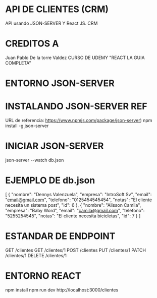 # API DE CLIENTES (CRM)
API usando JSON-SERVER Y React JS. CRM 

# CREDITOS A 
Juan Pablo De la torre Valdez
CURSO DE UDEMY "REACT LA GUIA COMPLETA"


# ENTORNO JSON-SERVER
# INSTALANDO JSON-SERVER REF 
URL de referencia: https://www.npmjs.com/package/json-server)
npm install -g json-server
# INICIAR JSON-SERVER
json-server --watch db.json
# EJEMPLO DE db.json
[
{
"nombre": "Dennys Valenzuela",
"empresa": "IntroSoft Sv",
"email": "email@gmail.com",
"telefono": "0125454545454",
"notas": "El cliente necesita un sistema post",
"id": 6
},
{
"nombre": "Alisson Camila",
"empresa": "Baby Word",
"email": "camila@gmail.com",
"telefono": "5255254545",
"notas": "El cliente necesita bicicletas",
"id": 7
}
]
# ESTANDAR DE ENDPOINT
GET    /clientes
GET    /clientes/1
POST   /clientes
PUT    /clientes/1
PATCH  /clientes/1
DELETE /clientes/1

# ENTORNO REACT
npm install
npm run dev
http://localhost:3000/clientes


